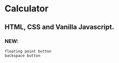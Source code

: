 # Calculator
## HTML, CSS and Vanilla Javascript.

### NEW:
    floating point button
    backspace button

